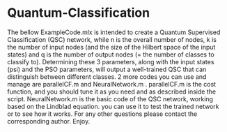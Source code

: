 # Quantum-Classification

The bellow ExampleCode.mlx is intended to create a Quantum Supervised Classification (QSC) network, while n is the overall number of nodes, k is the number of input nodes (and the size of the Hilbert space of the input states) and q is the number of output nodes (= the number of classes to classify to). Determining these 3 parameters, along with the input states (psi) and the PSO parameters, will output a well-trained QSC that can distinguish between different classes. 2 more codes you can use and manage are parallelCF.m and NeuralNetwork.m . parallelCF.m is the cost function, and you should tune it as you need and as described inside the script. NeuralNetwork.m is the basic code of the QSC network, working based on the Lindblad equation. you can use it to test the trained network or to see how it works. For any other questions please contact the corresponding author.
Enjoy.

